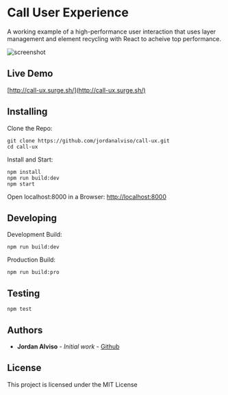 # Call User Experience

A working example of a high-performance user interaction that uses layer management and element recycling with React to acheive top performance.

![screenshot](https://s3-us-west-2.amazonaws.com/jordanalviso/ux-demo.png)

## Live Demo
[http://call-ux.surge.sh/](http://call-ux.surge.sh/)

## Installing

Clone the Repo:
```
git clone https://github.com/jordanalviso/call-ux.git
cd call-ux
```

Install and Start:
```
npm install
npm run build:dev
npm start
```

Open localhost:8000 in a Browser:
[http://localhost:8000](http://localhost:8000)

## Developing

Development Build:
```
npm run build:dev
```

Production Build:
```
npm run build:pro
```

## Testing

```
npm test
```

## Authors

* **Jordan Alviso** - *Initial work* - [Github](https://github.com/jordanalviso)

## License

This project is licensed under the MIT License
